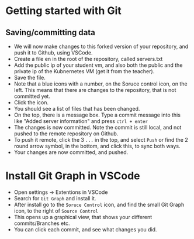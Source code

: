 # Getting started with Git 

## Saving/committing data

- We will now make changes to this forked version of your repository, and push it to Github, using VSCode.
- Create a file en in the root of the repository, called servers.txt
- Add the public ip of your student vm, and also both the public and the private ip of the Kubnernetes VM (get it from the teacher).
- Save the file.
- Note that a blue icons with a number, on the Soruce control icon, on the left. This means that there are changes to the repository, that is not committed yet.
- Click the icon.
- You should see a list of files that has been changed. 
- On the top, there is a message box. Type a commit message into this like "Added server information" and press `ctrl + enter`
- The changes is now committed. Note the commit is still local, and not pushed to the remote repository on Github. 
- To push it remote, click the 3 `...` in the top, and select `Push` or find the 2 round arrow symbol, in the bottom, and click this, to sync both ways. 
- Your changes are now committed, and pushed. 


# Install Git Graph in VSCode

- Open settings -> Extentions in VSCode
- Search for `Git Graph` and install it.
- After install go to the `Soruce Control` icon, and find the small Git Graph icon, to the right of `Source Control`
- This opens up a graphical view, that shows your different commits/Branches etc. 
- You can click each commit, and see what changes you did.
